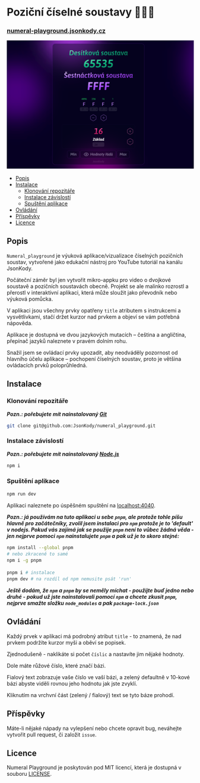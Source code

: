 # Poziční číselné soustavy 🤌🧐🍷

### [numeral-playground.jsonkody.cz](http://numeral-playground.jsonkody.cz)

![screenshot](./src/assets/images/screenshot.png)

- [Popis](#popis)
- [Instalace](#instalace)
  - [Klonování repozitáře](#klonování-repozitáře)
  - [Instalace závislostí](#instalace-závislostí)
  - [Spuštění aplikace](#spuštění-aplikace)
- [Ovládání](#ovládání)
- [Příspěvky](#příspěvky)
- [Licence](#licence)

## Popis

`Numeral_playground` je výuková aplikace/vizualizace číselných pozičních soustav, vytvořené jako edukační nástroj pro YouTube tutoriál na kanálu JsonKody.

Počáteční záměr byl jen vytvořit mikro-appku pro video o dvojkové soustavě a pozičních soustavách obecně. Projekt se ale malinko rozrostl a přerostl v interaktivní aplikaci, která může sloužit jako převodník nebo výuková pomůcka.

V aplikaci jsou všechny prvky opatřeny `title` atributem s instrukcemi a vysvětlivkami, stačí držet kurzor nad prvkem a objeví se vám potřebná nápověda.

Aplikace je dostupná ve dvou jazykových mutacích – čeština a angličtina, přepínač jazyků naleznete v pravém dolním rohu.

Snažil jsem se ovládací prvky upozadit, aby neodváděly pozornost od hlavního účelu aplikace – pochopení číselných soustav, proto je většina ovládacích prvků poloprůhledná.

## Instalace

### Klonování repozitáře

**_Pozn.: pořebujete mít nainstalovaný [Git](https://git-scm.com/downloads)_**

```bash
git clone git@github.com:JsonKody/numeral_playground.git
```

### Instalace závislostí

**_Pozn.: pořebujete mít nainstalovaný [Node.js](https://nodejs.org/en)_**

```bash
npm i
```

### Spuštění aplikace

```bash
npm run dev
```

Aplikaci naleznete po úspěšném spuštění na [localhost:4040](http://localhost:4040).

**_Pozn.: já používám na tuto aplikaci u sebe `pnpm`, ale protože tohle píšu hlavně pro začátečníky, zvolil jsem instalaci pro `npm` protože je to 'default' v nodejs. Pokud vás zajímá jak se použije `pnpm` není to vůbec žádná věda - jen nejprve pomoci `npm` nainstalujete `pnpm` a pak už je to skoro stejné:_**

```bash
npm install --global pnpm
# nebo zkraceně to samé
npm i -g pnpm

pnpm i # instalace
pnpm dev # na rozdíl od npm nemusite psát 'run'
```

**_Ještě dodám, že `npm` a `pnpm` by se neměly míchat - použijte buď jedno nebo druhé - pokud už jste nainstalovali pomocí `npm` a chcete zkusit `pnpm`, nejprve smažte složku `node_modules` a pak `package-lock.json`_**

## Ovládání

Každý prvek v aplikaci má podrobný atribut `title` - to znamená, že nad prvkem podržíte kurzor myši a oběví se popisek.

Zjednodušeně - naklikáte si počet `číslic` a nastavíte jim nějaké hodnoty.

Dole máte růžové číslo, které značí bázi.

Fialový text zobrazuje vaše číslo ve vaší bázi, a zelený defaultně v 10-kové bázi abyste viděli rovnou jeho hodnotu jak jste zvyklí.

Kliknutím na vrchvní část (zelený / fialový) text se tyto báze prohodí.

## Příspěvky

Máte-li nějaké nápady na vylepšení nebo chcete opravit bug, neváhejte vytvořit pull request, či založit `issue`.

## Licence

Numeral Playground je poskytován pod MIT licencí, která je dostupná v souboru [LICENSE](LICENSE).
